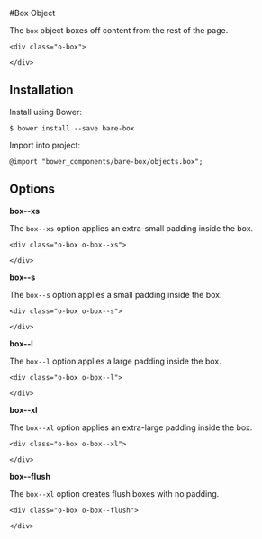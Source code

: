 #Box Object

The `box` object boxes off content from the rest of the page.

	<div class="o-box">
	
	</div>

## Installation

Install using Bower:

	$ bower install --save bare-box

Import into project:

	@import "bower_components/bare-box/objects.box";

## Options

**box--xs**

The `box--xs` option applies an extra-small padding inside the box.

	<div class="o-box o-box--xs">
	
	</div>

**box--s**

The `box--s` option applies a small padding inside the box.

	<div class="o-box o-box--s">
	
	</div>
	
**box--l**

The `box--l` option applies a large padding inside the box.

	<div class="o-box o-box--l">
	
	</div>
		
**box--xl**

The `box--xl` option applies an extra-large padding inside the box.

	<div class="o-box o-box--xl">
	
	</div>
		
**box--flush**

The `box--xl` option creates flush boxes with no padding.

	<div class="o-box o-box--flush">
	
	</div>
